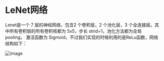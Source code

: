 # LeNet网络
Lenet是一个 7 层的神经网络，包含2 个卷积层，2 个池化层，3 个全连接层。其中所有卷积层的所有卷积核都为 5x5，步长 strid=1，池化方法都为全局 pooling，
激活函数为 Sigmoid，不过我们实现的时候利用的是ReLu函数，网络结构如下：

![image](https://user-images.githubusercontent.com/86656412/193977837-d2469411-fc9c-46f8-b62b-ffdfaeae314e.png)

